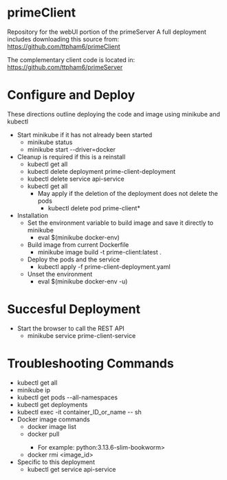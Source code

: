 # primeClient
Repository for the webUI portion of the primeServer
A full deployment includes downloading this source from: 
https://github.com/ttpham6/primeClient


The complementary client code is located in:
https://github.com/ttpham6/primeServer


# Configure and Deploy
<p> These directions outline deploying the code and image using minikube and kubectl
</p>

* Start minikube if it has not already been started
    - minikube status
    - minikube start --driver=docker
* Cleanup is required if this is a reinstall
    - kubectl get all
    - kubectl delete deployment prime-client-deployment
    - kubectl delete service api-service
    - kubectl get all
        - May apply if the deletion of the deployment does not delete the pods
            - kubectl delete pod prime-client*
* Installation
    - Set the environment variable to build image and save it directly to minikube
        - eval $(minikube docker-env)
    - Build image from current Dockerfile
        - minikube image build -t prime-client:latest .
    - Deploy the pods and the service
        - kubectl apply -f prime-client-deployment.yaml 
    - Unset the environment
        - eval $(minikube docker-env -u)

# Succesful Deployment
* Start the browser to call the REST API
    - minikube service prime-client-service

# Troubleshooting Commands
* kubectl get all
* minikube ip
* kubectl get pods --all-namespaces
* kubectl get deployments
* kubectl exec -it container_ID_or_name -- sh
* Docker image commands
    - docker image list
    - docker pull <image-name>
        - For example: python:3.13.6-slim-bookworm>
    - docker rmi <image_id>
 * Specific to this deployment
    * kubectl get service api-service  
